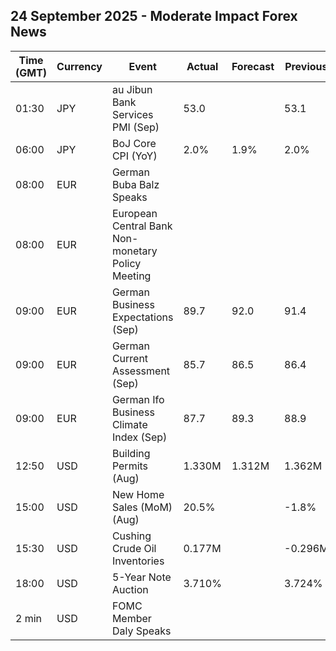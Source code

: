 ## 24 September 2025 - Moderate Impact Forex News

| Time (GMT) | Currency | Event | Actual | Forecast | Previous |
|------|----------|-------|--------|----------|----------|
| 01:30 | JPY | au Jibun Bank Services PMI (Sep) | 53.0 |  | 53.1 |
| 06:00 | JPY | BoJ Core CPI (YoY) | 2.0% | 1.9% | 2.0% |
| 08:00 | EUR | German Buba Balz Speaks |  |  |  |
| 08:00 | EUR | European Central Bank Non-monetary Policy Meeting |  |  |  |
| 09:00 | EUR | German Business Expectations (Sep) | 89.7 | 92.0 | 91.4 |
| 09:00 | EUR | German Current Assessment (Sep) | 85.7 | 86.5 | 86.4 |
| 09:00 | EUR | German Ifo Business Climate Index (Sep) | 87.7 | 89.3 | 88.9 |
| 12:50 | USD | Building Permits (Aug) | 1.330M | 1.312M | 1.362M |
| 15:00 | USD | New Home Sales (MoM) (Aug) | 20.5% |  | -1.8% |
| 15:30 | USD | Cushing Crude Oil Inventories | 0.177M |  | -0.296M |
| 18:00 | USD | 5-Year Note Auction | 3.710% |  | 3.724% |
| 2 min | USD | FOMC Member Daly Speaks |  |  |  |
